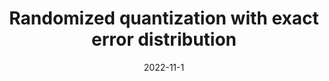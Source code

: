 ---
title: "Randomized quantization with exact error distribution"
collection: publications
# permalink: /publication/2009-10-01-paper-title-number-1
# excerpt: 'ription
# We design a randomized scalar quantization scheme, where the quantization error is independent of the source and follows any given unimodal distribution (e.g. Gaussian distribution) exactly. We characterize the optimal encoding length of the quantization, and show that our scheme is optimal. This can also be regarded as a one-shot channel simulation setting, where the channel to be simulated is an additive noise channel. Potential applications include neural compression and coupling from the past.'
date: 2022-11-1
venue: '2022 IEEE Information Theory Workshop (ITW)'

citation: 'M. Hegazy and C. T. Li, "Randomized Quantization with Exact Error Distribution," 2022 IEEE Information Theory Workshop (ITW), Mumbai, India, 2022, pp. 350-355.'
---